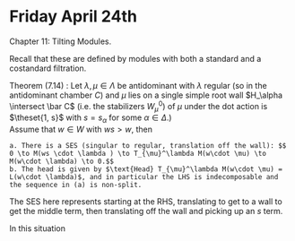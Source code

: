 # Friday April 24th

Chapter 11: Tilting Modules.

Recall that these are defined by modules with both a standard and a costandard filtration.

Theorem (7.14)
:   Let $\lambda, \mu \in \Lambda$ be antidominant with $\lambda$ regular (so in the antidominant chamber $C$) and $\mu$ lies on a single simple root wall $H_\alpha \intersect \bar C$ (i.e. the stabilizers $W_\mu^0)$ of $\mu$ under the dot action is $\theset{1, s}$ with $s = s_\alpha$ for some $\alpha \in \Delta$.)\
    Assume that $w\in W$ with $ws > w$, then

    a. There is a SES (singular to regular, translation off the wall): $$ 0 \to M(ws \cdot \lambda ) \to T_{\mu}^\lambda M(w\cdot \mu) \to M(w\cdot \lambda) \to 0.$$
    b. The head is given by $\text{Head} T_{\mu}^\lambda M(w\cdot \mu) = L(w\cdot \lambda)$, and in particular the LHS is indecomposable and the sequence in (a) is non-split.

The SES here represents starting at the RHS, translating to get to a wall to get the middle term, then translating off the wall and picking up an $s$ term.

In this situation

